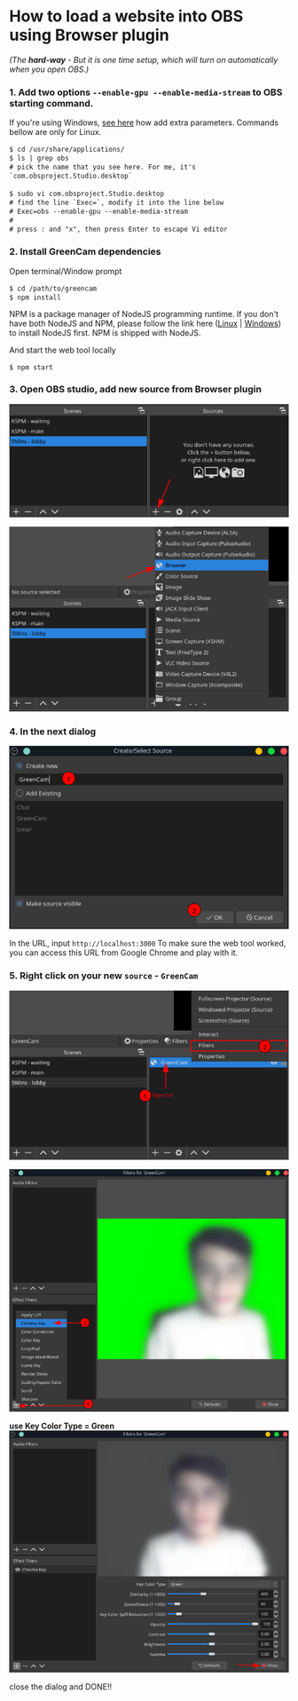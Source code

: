 # How to load a website into OBS using Browser plugin
_(The **hard-way** - But it is one time setup, which will turn on automatically when you open OBS.)_

### 1. Add two options `--enable-gpu --enable-media-stream` to OBS starting command.

If you're using Windows, [see here](https://www.lifewire.com/command-line-parameters-video-games-3399930) how add extra parameters. Commands bellow are only for Linux.
  ```
  $ cd /usr/share/applications/
  $ ls | grep obs
  # pick the name that you see here. For me, it's `com.obsproject.Studio.desktop`

  $ sudo vi com.obsproject.Studio.desktop
  # find the line `Exec=`, modify it into the line below
  # Exec=obs --enable-gpu --enable-media-stream
  #
  # press : and "x", then press Enter to escape Vi editor
  ```
### 2. Install GreenCam dependencies
Open terminal/Window prompt
```
$ cd /path/to/greencam
$ npm install
```

NPM is a package manager of NodeJS programming runtime. If you don't have both NodeJS and NPM, please follow the link here ([Linux](https://www.digitalocean.com/community/tutorials/how-to-install-node-js-on-ubuntu-18-04) | [Windows](https://phoenixnap.com/kb/install-node-js-npm-on-windows)) to install NodeJS first. NPM is shipped with NodeJS.

And start the web tool locally

```
$ npm start
```

### 3. Open OBS studio, add new source from Browser plugin

![Source Panel](./images/obs01.png)

![Source Panel](./images/obs02.png)

### 4. In the next dialog

![Browser Plugin](./images/obs03.png)

In the URL, input `http://localhost:3000`
To make sure the web tool worked, you can access this URL from Google Chrome and play with it.

### 5. Right click on your new `source` - `GreenCam`

![Filter Chroma Key](./images/obs05.png)

![Filter Chroma Key](./images/obs06.png)

**use Key Color Type = Green**
![Filter Chroma Key](./images/obs07.png)

close the dialog and DONE!!
